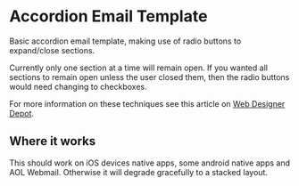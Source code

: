 # Accordion Email Template
Basic accordion email template, making use of radio buttons to expand/close sections.

Currently only one section at a time will remain open. 
If you wanted all sections to remain open unless the user closed them, then the radio buttons would need changing to checkboxes.   

For more information on these techniques see this article on 
[Web Designer Depot](https://www.webdesignerdepot.com/2015/10/punched-card-coding-the-secret-of-interactive-email/).

## Where it works
This should work on iOS devices native apps, some android native apps and AOL Webmail. Otherwise it will degrade gracefully to a stacked layout. 
